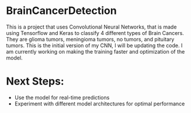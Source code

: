 # BrainCancerDetection
This is a project that uses Convolutional Neural Networks, that is made using Tensorflow and Keras to classify 4 different types of Brain Cancers. They are glioma tumors,  meningioma tumors, no tumors, and pituitary tumors. This is the initial version of my CNN, I will be updating the code. I am currently working on making the training faster and optimization of the model.


# Next Steps:

- Use the model for real-time predictions
- Experiment with different model architectures for optimal performance
